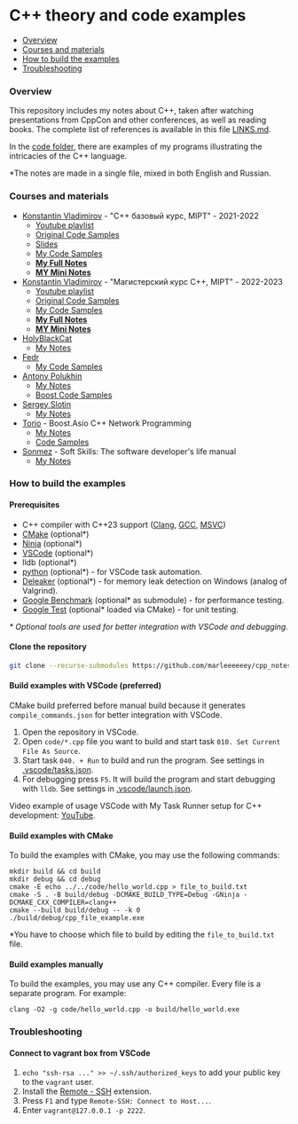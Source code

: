 # C++ theory and code examples

- [Overview](#overview)
- [Courses and materials](#courses-and-materials)
- [How to build the examples](#how-to-build-the-examples)
- [Troubleshooting](#troubleshooting)

### Overview

This repository includes my notes about C++, taken after watching presentations from CppCon and other conferences, as well as reading books. The complete list of references is available in this file [LINKS.md](/LINKS.md).

In the [code folder](/code), there are examples of my programs illustrating the intricacies of the C++ language.

*The notes are made in a single file, mixed in both English and Russian.

### Courses and materials

- [Konstantin Vladimirov](https://github.com/tilir) - "C++ базовый курс, MIPT" - 2021-2022
  - [Youtube playlist](https://www.youtube.com/playlist?list=PL3BR09unfgciJ1_K_E914nohpiOiHnpsK)
  - [Original Code Samples](submodules/cpp-graduate/)
  - [Slides](https://sourceforge.net/projects/cpp-lects-rus/files/cpp-graduate/)
  - [My Code Samples](/code/tilir_basics/)
  - [**My Full Notes**](2024-07-18_0010_TILIR_BASICS_FULL.md)
  - [**MY Mini Notes**](2024-07-18_0020_TILIR_BASICS_MINI.md)
- [Konstantin Vladimirov](https://github.com/tilir) - "Магистерский курс C++, MIPT" - 2022-2023
  - [Youtube playlist](https://www.youtube.com/playlist?list=PL3BR09unfgcgf7R88ZQRQqWOdLy4pRW2h)
  - [Original Code Samples](submodules/cpp-masters/)
  - [My Code Samples](/code/tilir_masters/)
  - [**My Full Notes**](2024-08-09_0010_TILIR_MASTERS_FULL.md)
  - [**MY Mini Notes**](2024-08-09_0020_TILIR_MASTERS_MINI.md)
- [HolyBlackCat](https://github.com/HolyBlackCat)
  - [My Notes](2024-08-08_0010_HolyBlackCat.md)
- [Fedr](https://github.com/Fedr)
  - [My Code Samples](/code/fedr/)
- [Antony Polukhin](https://github.com/apolukhin)
  - [My Notes](2024-08-10_0010_POLUKHIN.md)
  - [Boost Code Samples](submodules/apolukhin_boost_code/)
- [Sergey Slotin](https://github.com/sslotin)
  - [My Notes](2024-08-12_0010_SERGEY_SLOTIN_FULL.md)
- [Torjo](https://github.com/jtorjo) - Boost.Asio C++ Network Programming
  - [My Notes](2024-09-04_0300_Torjo_Boost_Asio.md)
  - [Code Samples](code/torjo_boost_asio/)
- [Sonmez](https://simpleprogrammer.com) - Soft Skills: The software developer's life manual
  - [My Notes](2024-09-09_0046_Sonmez_Soft_Skills.md)

### How to build the examples

#### Prerequisites

- C++ compiler with C++23 support ([Clang](https://clang.llvm.org), [GCC](https://gcc.gnu.org), [MSVC](https://visualstudio.microsoft.com/vs/features/cplusplus/))
- [CMake](https://cmake.org) (optional*)
- [Ninja](https://ninja-build.org) (optional*)
- [VSCode](https://code.visualstudio.com) (optional*)
- lldb (optional*)
- [python](https://www.python.org) (optional*) - for VSCode task automation.
- [Deleaker](https://www.deleaker.com) (optional*) - for memory leak detection on Windows (analog of Valgrind).
- [Google Benchmark](https://github.com/google/benchmark) (optional* as submodule) - for performance testing.
- [Google Test](https://google.github.io/googletest/) (optional* loaded via CMake) - for unit testing.

_* Optional tools are used for better integration with VSCode and debugging._

#### Clone the repository

```bash
git clone --recurse-submodules https://github.com/marleeeeeey/cpp_notes.git
```

#### Build examples with VSCode (preferred)

CMake build preferred before manual build because it generates `compile_commands.json` for better integration with VSCode.

1. Open the repository in VSCode.
2. Open `code/*.cpp` file you want to build and start task `010. Set Current File As Source`.
3. Start task `040. + Run` to build and run the program. See settings in [.vscode/tasks.json](.vscode/tasks.json).
4. For debugging press `F5`. It will build the program and start debugging with `lldb`. See settings in [.vscode/launch.json](.vscode/launch.json).

Video example of usage VSCode with My Task Runner setup for C++ development: [YouTube](https://www.youtube.com/watch?v=-Tg7pT-8Rhc).

#### Build examples with CMake

To build the examples with CMake, you may use the following commands:

```
mkdir build && cd build
mkdir debug && cd debug
cmake -E echo ../../code/hello_world.cpp > file_to_build.txt
cmake -S . -B build/debug -DCMAKE_BUILD_TYPE=Debug -GNinja -DCMAKE_CXX_COMPILER=clang++
cmake --build build/debug -- -k 0
./build/debug/cpp_file_example.exe
```

*You have to choose which file to build by editing the `file_to_build.txt` file.

#### Build examples manually

To build the examples, you may use any C++ compiler. Every file is a separate program. For example:

```
clang -O2 -g code/hello_world.cpp -o build/hello_world.exe
```

### Troubleshooting

#### Connect to vagrant box from VSCode

1. `echo "ssh-rsa ..." >> ~/.ssh/authorized_keys` to add your public key to the `vagrant` user.
1. Install the [Remote - SSH](https://marketplace.visualstudio.com/items?itemName=ms-vscode-remote.remote-ssh) extension.
2. Press `F1` and type `Remote-SSH: Connect to Host...`.
3. Enter `vagrant@127.0.0.1 -p 2222`.
